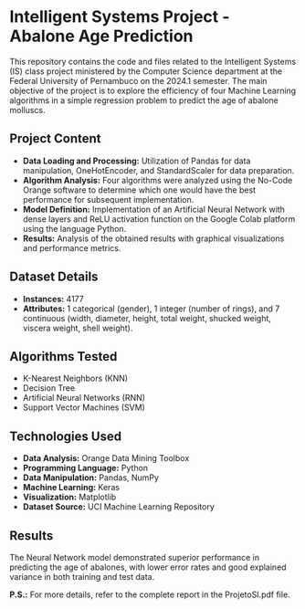 # Intelligent Systems Project - Abalone Age Prediction

This repository contains the code and files related to the Intelligent Systems (IS) class project ministered by the Computer Science department at the Federal University of Pernambuco on the 2024.1 semester. The main objective of the project is to explore the efficiency of four Machine Learning algorithms in a simple regression problem to predict the age of abalone molluscs.

## Project Content
- **Data Loading and Processing:** Utilization of Pandas for data manipulation, OneHotEncoder, and StandardScaler for data preparation.
- **Algorithm Analysis:** Four algorithms were analyzed using the No-Code Orange software to determine which one would have the best performance for subsequent implementation.
- **Model Definition:** Implementation of an Artificial Neural Network with dense layers and ReLU activation function on the Google Colab platform using the language Python.
- **Results:** Analysis of the obtained results with graphical visualizations and performance metrics.

## Dataset Details
- **Instances:** 4177
- **Attributes:** 1 categorical (gender), 1 integer (number of rings), and 7 continuous (width, diameter, height, total weight, shucked weight, viscera weight, shell weight).

## Algorithms Tested
- K-Nearest Neighbors (KNN)
- Decision Tree
- Artificial Neural Networks (RNN)
- Support Vector Machines (SVM)

## Technologies Used
- **Data Analysis:** Orange Data Mining Toolbox
- **Programming Language:** Python
- **Data Manipulation:** Pandas, NumPy
- **Machine Learning:** Keras
- **Visualization:** Matplotlib
- **Dataset Source:** UCI Machine Learning Repository

## Results
The Neural Network model demonstrated superior performance in predicting the age of abalones, with lower error rates and good explained variance in both training and test data.

**P.S.:** For more details, refer to the complete report in the ProjetoSI.pdf file.